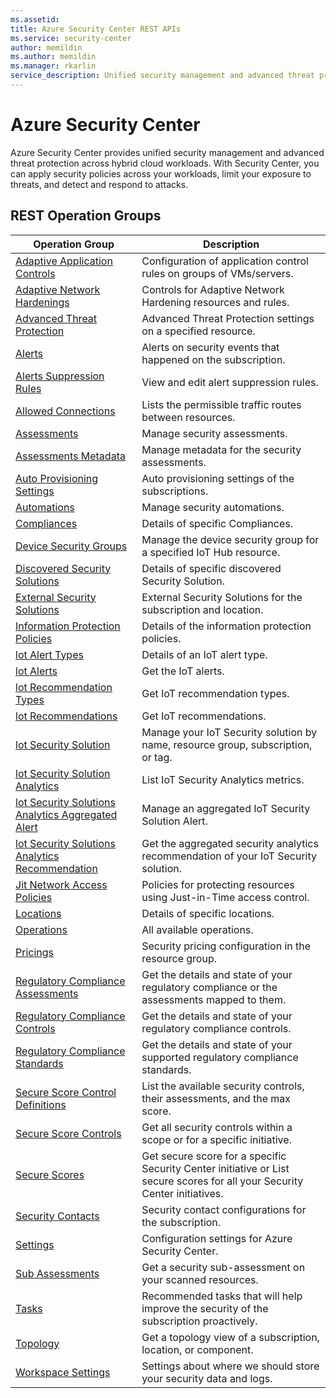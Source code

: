 ```yaml
---
ms.assetid: 
title: Azure Security Center REST APIs
ms.service: security-center
author: memildin
ms.author: memildin
ms.manager: rkarlin
service_description: Unified security management and advanced threat protection across hybrid cloud workloads
---
```



# Azure Security Center

Azure Security Center provides unified security management and advanced threat protection across hybrid cloud workloads. With Security Center, you can apply security policies across your workloads, limit your exposure to threats, and detect and respond to attacks.

## REST Operation Groups


| Operation Group | Description |
|---|---|
| [Adaptive Application Controls](../../docs-ref-autogen/securitycenter/Adaptive-Application-Controls.yml) | Configuration of application control rules on groups of VMs/servers.|
| [Adaptive Network Hardenings](../../docs-ref-autogen/securitycenter/Adaptive-Network-Hardenings.yml) | Controls for Adaptive Network Hardening resources and rules.|
| [Advanced Threat Protection](../../docs-ref-autogen/securitycenter/AdvancedThreatProtection.yml) | Advanced Threat Protection settings on a specified resource.|
| [Alerts](../../docs-ref-autogen/securitycenter/Alerts.yml) |Alerts on security events that happened on the subscription.|
| [Alerts Suppression Rules](../../docs-ref-autogen/securitycenter/alertssuppressionrules.yml) | View and edit alert suppression rules.|
| [Allowed Connections](../../docs-ref-autogen/securitycenter/AllowedConnections.yml) |Lists the permissible traffic routes between resources.|
| [Assessments](../../docs-ref-autogen/securitycenter/Assessments.yml) |Manage security assessments.|
| [Assessments Metadata](../../docs-ref-autogen/securitycenter/AssessmentsMetadata.yml) |Manage metadata for the security assessments.|
| [Auto Provisioning Settings](../../docs-ref-autogen/securitycenter/AutoProvisioningSettings.yml) |Auto provisioning settings of the subscriptions.|
| [Automations](../../docs-ref-autogen/securitycenter/Automations.yml) |Manage security automations.|
| [Compliances](../../docs-ref-autogen/securitycenter/Compliances.yml) |Details of specific Compliances.|
| [Device Security Groups](../../docs-ref-autogen/securitycenter/DeviceSecurityGroups.yml) |Manage the device security group for a specified IoT Hub resource.|
| [Discovered Security Solutions](../../docs-ref-autogen/securitycenter/DiscoveredSecuritySolutions.yml) | Details of specific discovered Security Solution. |
| [External Security Solutions](../../docs-ref-autogen/securitycenter/ExternalSecuritySolutions.yml) | External Security Solutions for the subscription and location. |
| [Information Protection Policies](../../docs-ref-autogen/securitycenter/InformationProtectionPolicies.yml) |Details of the information protection policies.|
| [lot Alert Types](../../docs-ref-autogen/securitycenter/iotalerttypes.yml) | Details of an IoT alert type. |
| [lot Alerts](../../docs-ref-autogen/securitycenter/iotalerts.yml) | Get the IoT alerts. |
| [lot Recommendation Types](../../docs-ref-autogen/securitycenter/iotrecommendationtypes.yml) | Get IoT recommendation types. |
| [lot Recommendations](../../docs-ref-autogen/securitycenter/iotrecommendations.yml) | Get IoT recommendations. |
| [lot Security Solution](https://docs.microsoft.com/rest/api/securitycenter/iotsecuritysolution) |Manage your IoT Security solution by name, resource group, subscription, or tag.|
| [lot Security Solution Analytics](https://docs.microsoft.com/rest/api/securitycenter/iotsecuritysolutionanalytics) |List IoT Security Analytics metrics.|
| [lot Security Solutions Analytics Aggregated Alert](https://docs.microsoft.com/rest/api/securitycenter/iotsecuritysolutionsanalyticsaggregatedalert) |Manage an aggregated IoT Security Solution Alert.|
| [lot Security Solutions Analytics Recommendation](https://docs.microsoft.com/rest/api/securitycenter/iotsecuritysolutionsanalyticsrecommendation) |Get the aggregated security analytics recommendation of your IoT Security solution.|
| [Jit Network Access Policies](../../docs-ref-autogen/securitycenter/JitNetworkAccessPolicies.yml) |Policies for protecting resources using Just-in-Time access control.|
| [Locations](../../docs-ref-autogen/securitycenter/Locations.yml)|Details of specific locations.|
| [Operations](../../docs-ref-autogen/securitycenter/Operations.yml)|All available operations.|
| [Pricings](../../docs-ref-autogen/securitycenter/Pricings.yml) | Security pricing configuration in the resource group. |
| [Regulatory Compliance Assessments](../../docs-ref-autogen/securitycenter/RegulatoryComplianceAssessments.yml) |Get the details and state of your regulatory compliance or the assessments mapped to them.|
| [Regulatory Compliance Controls](../../docs-ref-autogen/securitycenter/RegulatoryComplianceControls.yml) |Get the details and state of your regulatory compliance controls.|
| [Regulatory Compliance Standards](../../docs-ref-autogen/securitycenter/RegulatoryComplianceStandards.yml) |Get the details and state of your supported regulatory compliance standards.|
| [Secure Score Control Definitions](../../docs-ref-autogen/securitycenter/securescorecontroldefinitions.yml) | List the available security controls, their assessments, and the max score. |
| [Secure Score Controls](../../docs-ref-autogen/securitycenter/securescorecontrols.yml) | Get all security controls within a scope or for a specific initiative.|
| [Secure Scores](../../docs-ref-autogen/securitycenter/securescores.yml) | Get secure score for a specific Security Center initiative or List secure scores for all your Security Center initiatives.|
| [Security Contacts](../../docs-ref-autogen/securitycenter/SecurityContacts.yml) |Security contact configurations for the subscription.|
| [Settings](../../docs-ref-autogen/securitycenter/Settings.yml)|Configuration settings for Azure Security Center.|
| [Sub Assessments](../../docs-ref-autogen/securitycenter/SubAssessments.yml)|Get a security sub-assessment on your scanned resources.|
| [Tasks](../../docs-ref-autogen/securitycenter/Tasks.yml) |Recommended tasks that will help improve the security of the subscription proactively.|
| [Topology](../../docs-ref-autogen/securitycenter/Topology.yml) |Get a topology view of a subscription, location, or component.|
| [Workspace Settings](../../docs-ref-autogen/securitycenter/WorkspaceSettings.yml) |Settings about where we should store your security data and logs.|